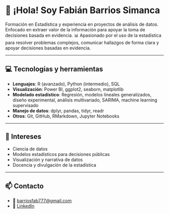 # 👋 ¡Hola! Soy Fabián Barrios Simanca


Formación en Estadística y experiencia en proyectos de análisis de datos. Enfocado en extraer valor de la información para apoyar la toma de decisiones basada en evidencia.
📊 Apasionado por el uso de la estadística para resolver problemas complejos, comunicar hallazgos de forma clara y apoyar decisiones basadas en evidencia.

---

## 💻 Tecnologías y herramientas

- **Lenguajes**: R (avanzado), Python (intermedio), SQL
- **Visualización**: Power BI, ggplot2, seaborn, matplotlib
- **Modelado estadístico**: Regresión, modelos lineales generalizados, diseño experimental, análisis multivariado, SARIMA, machine learning supervisado
- **Manejo de datos**: dplyr, pandas, tidyr, readr
- **Otros**: Git, GitHub, RMarkdown, Jupyter Notebooks

---

## 🚀 Intereses

- Ciencia de datos 
- Modelos estadísticos para decisiones públicas
- Visualización y narrativa de datos
- Docencia y divulgación de la estadística

---

## 📫 Contacto

- 📧 barriosfab777@gmail.com
- 💼 [LinkedIn](https://www.linkedin.com/in/fabián-alberto-barrios-simanca)
